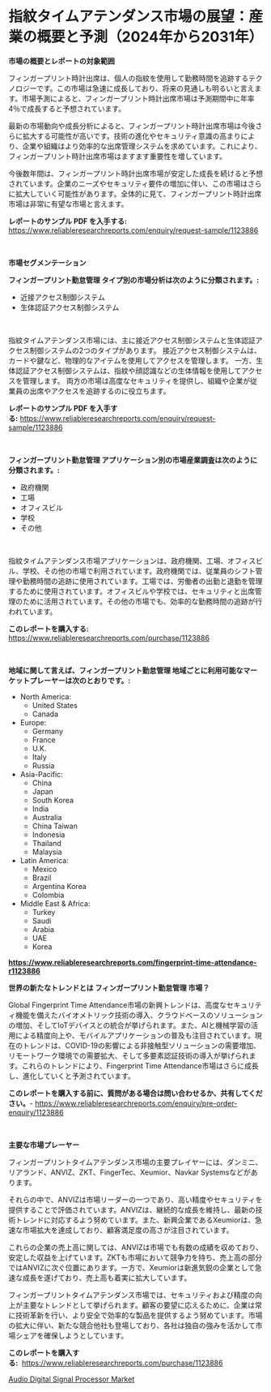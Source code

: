 <p><h1>指紋タイムアテンダンス市場の展望：産業の概要と予測（2024年から2031年）</h1></p><p><strong>市場の概要とレポートの対象範囲</strong></p>
<p><p>フィンガープリント時計出席は、個人の指紋を使用して勤務時間を追跡するテクノロジーです。この市場は急速に成長しており、将来の見通しも明るいと言えます。市場予測によると、フィンガープリント時計出席市場は予測期間中に年率4％で成長すると予想されています。</p><p>最新の市場動向や成長分析によると、フィンガープリント時計出席市場は今後さらに拡大する可能性が高いです。技術の進化やセキュリティ意識の高まりにより、企業や組織はより効率的な出席管理システムを求めています。これにより、フィンガープリント時計出席市場はますます重要性を増しています。</p><p>今後数年間は、フィンガープリント時計出席市場が安定した成長を続けると予想されています。企業のニーズやセキュリティ要件の増加に伴い、この市場はさらに拡大していく可能性があります。全体的に見て、フィンガープリント時計出席市場は非常に有望な市場と言えます。</p></p>
<p><strong>レポートのサンプル PDF を入手する:</strong> <a href="https://www.reliableresearchreports.com/enquiry/request-sample/1123886">https://www.reliableresearchreports.com/enquiry/request-sample/1123886</a></p>
<p>&nbsp;</p>
<p><strong>市場セグメンテーション</strong></p>
<p><strong>フィンガープリント勤怠管理 タイプ別の市場分析は次のように分類されます。:</strong></p>
<p><ul><li>近接アクセス制御システム</li><li>生体認証アクセス制御システム</li></ul></p>
<p>&nbsp;</p>
<p><p>指紋タイムアテンダンス市場には、主に接近アクセス制御システムと生体認証アクセス制御システムの2つのタイプがあります。 接近アクセス制御システムは、カードや鍵など、物理的なアイテムを使用してアクセスを管理します。 一方、生体認証アクセス制御システムは、指紋や顔認識などの生体情報を使用してアクセスを管理します。 両方の市場は高度なセキュリティを提供し、組織や企業が従業員の出席やアクセスを追跡するのに役立ちます。</p></p>
<p><strong>レポートのサンプル PDF を入手する:</strong>&nbsp;<a href="https://www.reliableresearchreports.com/enquiry/request-sample/1123886">https://www.reliableresearchreports.com/enquiry/request-sample/1123886</a></p>
<p>&nbsp;</p>
<p><strong> フィンガープリント勤怠管理 アプリケーション別の市場産業調査は次のように分類されます。:</strong></p>
<p><ul><li>政府機関</li><li>工場</li><li>オフィスビル</li><li>学校</li><li>その他</li></ul></p>
<p>&nbsp;</p>
<p><p>指紋タイムアテンダンス市場アプリケーションは、政府機関、工場、オフィスビル、学校、その他の市場で利用されています。政府機関では、従業員のシフト管理や勤務時間の追跡に使用されています。工場では、労働者の出勤と退勤を管理するために使用されています。オフィスビルや学校では、セキュリティと出席管理のために活用されています。その他の市場でも、効率的な勤務時間の追跡が行われています。</p></p>
<p><strong>このレポートを購入する:</strong>&nbsp; <a href="https://www.reliableresearchreports.com/purchase/1123886">https://www.reliableresearchreports.com/purchase/1123886</a></p>
<p>&nbsp;</p>
<p><strong>地域に関して言えば、フィンガープリント勤怠管理 地域ごとに利用可能なマーケットプレーヤーは次のとおりです。:</strong></p>
<p><ul>
    <li>
        North America:
        <ul>
            <li>United States</li>
            <li>Canada</li>
        </ul>
    </li>
    <li>
        Europe:
        <ul>
            <li>Germany</li>
            <li>France</li>
            <li>U.K.</li>
            <li>Italy</li>
            <li>Russia</li>
        </ul>
    </li>
    <li>
        Asia-Pacific:
        <ul>
            <li>China</li>
            <li>Japan</li>
            <li>South Korea</li>
            <li>India</li>
            <li>Australia</li>
            <li>China Taiwan</li>
            <li>Indonesia</li>
            <li>Thailand</li>
            <li>Malaysia</li>
        </ul>
    </li>
    <li>
        Latin America:
        <ul>
            <li>Mexico</li>
            <li>Brazil</li>
            <li>Argentina Korea</li>
            <li>Colombia</li>
        </ul>
    </li>
    <li>
        Middle East & Africa:
        <ul>
            <li>Turkey</li>
            <li>Saudi</li>
            <li>Arabia</li>
            <li>UAE</li>
            <li>Korea</li>
        </ul>
    </li>
    </ul></p>
<p><strong><a href="https://www.reliableresearchreports.com/fingerprint-time-attendance-r1123886">https://www.reliableresearchreports.com/fingerprint-time-attendance-r1123886</a></strong>&nbsp;</p>
<p><strong>世界の新たなトレンドとは フィンガープリント勤怠管理 市場？</strong></p>
<p><p>Global Fingerprint Time Attendance市場の新興トレンドは、高度なセキュリティ機能を備えたバイオメトリック技術の導入、クラウドベースのソリューションの増加、そしてIoTデバイスとの統合が挙げられます。また、AIと機械学習の活用による精度向上や、モバイルアプリケーションの普及も注目されています。現在のトレンドは、COVID-19の影響による非接触型ソリューションの需要増加、リモートワーク環境での需要拡大、そして多要素認証技術の導入が挙げられます。これらのトレンドにより、Fingerprint Time Attendance市場はさらに成長し、進化していくと予測されています。</p></p>
<p><strong>このレポートを購入する前に、質問がある場合は問い合わせるか、共有してください。</strong>- <a href="https://www.reliableresearchreports.com/enquiry/pre-order-enquiry/1123886">https://www.reliableresearchreports.com/enquiry/pre-order-enquiry/1123886</a></p>
<p>&nbsp;</p>
<p><strong>主要な市場プレーヤー</strong></p>
<p><p>フィンガープリントタイムアテンダンス市場の主要プレイヤーには、ダンミニ、リアランド、ANVIZ、ZKT、FingerTec、Xeumior、Navkar Systemsなどがあります。 </p><p>それらの中で、ANVIZは市場リーダーの一つであり、高い精度やセキュリティを提供することで評価されています。ANVIZは、継続的な成長を維持し、最新の技術トレンドに対応するよう努めています。また、新興企業であるXeumiorは、急速な市場拡大を達成しており、顧客満足度の高さが注目されています。</p><p>これらの企業の売上高に関しては、ANVIZは市場でも有数の成績を収めており、安定した収益を上げています。ZKTも市場において競争力を持ち、売上高の部分ではANVIZに次ぐ位置にあります。一方で、Xeumiorは新進気鋭の企業として急速な成長を遂げており、売上高も着実に拡大しています。</p><p>フィンガープリントタイムアテンダンス市場では、セキュリティおよび精度の向上が主要なトレンドとして挙げられます。顧客の要望に応えるために、企業は常に技術革新を行い、より安全で効率的な製品を提供するよう努めています。市場の拡大に伴い、新たな競合他社も登場しており、各社は独自の強みを活かして市場シェアを確保しようとしています。</p></p>
<p><strong>このレポートを購入する:</strong>&nbsp;&nbsp;<a href="https://www.reliableresearchreports.com/purchase/1123886">https://www.reliableresearchreports.com/purchase/1123886</a></p>
<p><p><a href="https://invited-way-688.notion.site/Audio-Digital-Signal-Processor-Market-Comprehensive-Assessment-by-Type-Application-and-Geography-d316d63873964f1c86e097627d19b4ce">Audio Digital Signal Processor Market</a></p></p>
